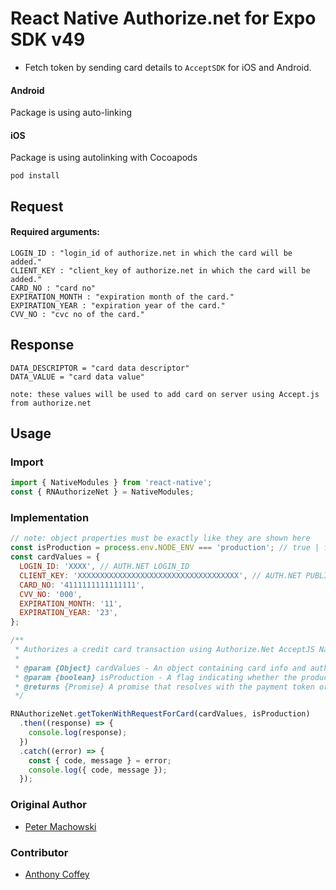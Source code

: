 # React Native Authorize.net for Expo SDK v49

- Fetch token by sending card details to `AcceptSDK` for iOS and Android.

#### Android

Package is using auto-linking

#### iOS

Package is using autolinking with Cocoapods

```
pod install
```

## Request

#### Required arguments:

    LOGIN_ID : "login_id of authorize.net in which the card will be added."
    CLIENT_KEY : "client_key of authorize.net in which the card will be added."
    CARD_NO : "card no"
    EXPIRATION_MONTH : "expiration month of the card."
    EXPIRATION_YEAR : "expiration year of the card."
    CVV_NO : "cvc no of the card."

## Response

    DATA_DESCRIPTOR = "card data descriptor"
    DATA_VALUE = "card data value"

`note: these values will be used to add card on server using Accept.js from authorize.net`

## Usage

### Import

```js
import { NativeModules } from 'react-native';
const { RNAuthorizeNet } = NativeModules;
```

### Implementation

```js
// note: object properties must be exactly like they are shown here
const isProduction = process.env.NODE_ENV === 'production'; // true | false
const cardValues = {
  LOGIN_ID: 'XXXX', // AUTH.NET LOGIN_ID
  CLIENT_KEY: 'XXXXXXXXXXXXXXXXXXXXXXXXXXXXXXXXXXXX', // AUTH.NET PUBLIC/CLIENT KEY
  CARD_NO: '4111111111111111',
  CVV_NO: '000',
  EXPIRATION_MONTH: '11',
  EXPIRATION_YEAR: '23',
};

/**
 * Authorizes a credit card transaction using Authorize.Net AcceptJS Native Module
 *
 * @param {Object} cardValues - An object containing card info and auth.net credentials.
 * @param {boolean} isProduction - A flag indicating whether the production environment should be used.
 * @returns {Promise} A promise that resolves with the payment token or rejects with an error
 */

RNAuthorizeNet.getTokenWithRequestForCard(cardValues, isProduction)
  .then((response) => {
    console.log(response);
  })
  .catch((error) => {
    const { code, message } = error;
    console.log({ code, message });
  });
```

### Original Author

- [Peter Machowski](mailto:peter@reliantid.com)

### Contributor

- [Anthony Coffey](https://linktr.ee/coffeycodes)
